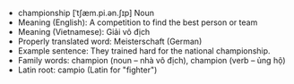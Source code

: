 - championship	[ˈtʃæm.pi.ən.ʃɪp]	Noun
- Meaning (English): A competition to find the best person or team
- Meaning (Vietnamese): Giải vô địch
- Properly translated word: Meisterschaft (German)
- Example sentence: They trained hard for the national championship.
- Family words: champion (noun – nhà vô địch), champion (verb – ủng hộ)	
- Latin root: campio (Latin for "fighter")
